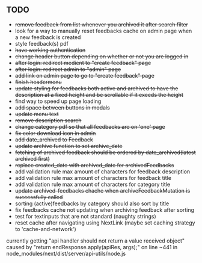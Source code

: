 ## TODO

- ~~remove feedback from list whenever you archived it after search filter~~
- look for a way to manually reset feedbacks cache on admin page when a new feedback is created
- style feedback(s) pdf
- ~~have working authentication~~
- ~~change header button depending on whether or not you are logged in~~
- ~~after login: redirect medient to "create feedback" page~~
- ~~after login: redirect admin to "admin" page~~
- ~~add link on admin page to go to "create feedback" page~~
- ~~finish headermenu~~
- ~~update styling for feedbacks both active and archived to have the description at a fixed height and be scrollable if it exeeds the height~~
- find way to speed up page loading
- ~~add space between buttons in modals~~
- ~~update menu text~~
- ~~remove description search~~
- ~~change category pdf so that all feedbacks are on 'one' page~~
- ~~fix color download icon in admin~~
- ~~add date_archived to Feedback~~
- ~~update archive function to set archive_date~~
- ~~fetching of archived feedback should be ordered by date_archived(latest archived first)~~
- ~~replace created_date with archived_date for archivedFeedbacks~~
- add validation rule max amount of characters for feedback description
- add validation rule max amount of characters for feedback title
- add validation rule max amount of characters for category title
- ~~update archived-feedbacks chache when archiveFeedbackMutation is successfully called~~
- sorting (active)feedbacks by category should also sort by title
- fix feedbacks cache not updating when archiving feedback after sorting
- test for textinputs that are not standard (naughty strings)
- reset cache after navigating using NextLink (maybe set caching strategy to 'cache-and-network')

currently getting "api handler should not return a value received object"
caused by "return endResponse.apply(apiRes, args);" on line ~441 in node_modules/next/dist/server/api-utils/node.js
